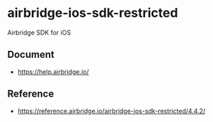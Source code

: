 # airbridge-ios-sdk-restricted

Airbridge SDK for iOS

## Document

- https://help.airbridge.io/

## Reference

- https://reference.airbridge.io/airbridge-ios-sdk-restricted/4.4.2/

